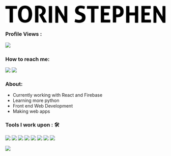 <!-- ![Name](https://github.com/sharannyobasu/sharannyobasu/blob/master/Hello(1).gif) -->
![Name](https://github.com/torin-stephen/torin-stephen/blob/main/Name.png)


 ### Profile Views :<br>
  <img src="https://profile-counter.glitch.me/torin-stephen/count.svg" />


### How to reach me:

<img src="https://img.shields.io/badge/tkmsmc@gmail.com-%23D14836.svg?&style=for-the-badge&logo=gmail&logoColor=white" href="mailto:tkmsmc@gmail.com">   <a  href="https://www.instagram.com/torin_stephen/"><img src="https://img.shields.io/badge/@torin_stephen-%23E4405F.svg?&style=for-the-badge&logo=instagram&logoColor=white"></a>

### About:

- Currently working with React and Firebase
- Learning more python
- Front end Web Development
- Making web apps


### Tools I work upon : 🛠
   <img src="https://img.shields.io/badge/python%20-%2314354C.svg?&style=for-the-badge&logo=python&logoColor=white">   <img src="https://img.shields.io/badge/javascript%20-%23323330.svg?&style=for-the-badge&logo=javascript&logoColor=%23F7DF1E">   <img src="https://img.shields.io/badge/html5%20-%23E34F26.svg?&style=for-the-badge&logo=html5&logoColor=white">   <img src="https://img.shields.io/badge/css3%20-%231572B6.svg?&style=for-the-badge&logo=css3&logoColor=white">   <img src="https://img.shields.io/badge/react%20-%2320232a.svg?&style=for-the-badge&logo=react&logoColor=%2361DAFB">   <img src="https://img.shields.io/badge/bootstrap%20-%23563D7C.svg?&style=for-the-badge&logo=bootstrap&logoColor=white">   <img src="https://img.shields.io/badge/git%20-%23F05033.svg?&style=for-the-badge&logo=git&logoColor=white"/>   <img src="http://img.shields.io/badge/-VS%20Code-000000?style=for-the-badge&logo=Visual-studio-code&logoColor=blue">

<img src="https://github-readme-stats.vercel.app/api?username=torin-stephen&show_icons=true&title_color=03fc90&icon_color=03fc90&text_color=03fc90&bg_color=002b19">
